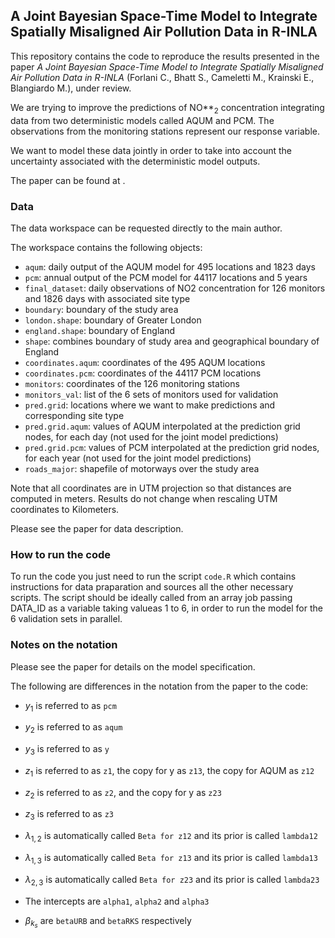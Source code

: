 A Joint Bayesian Space-Time Model to Integrate Spatially Misaligned Air Pollution Data in R-INLA
------------------------------------------------------------------------------------------------

This repository contains the code to reproduce the results presented in
the paper *A Joint Bayesian Space-Time Model to Integrate Spatially
Misaligned Air Pollution Data in R-INLA* (Forlani C., Bhatt S.,
Cameletti M., Krainski E., Blangiardo M.), under review.

We are trying to improve the predictions of NO**<sub>2</sub>
concentration integrating data from two deterministic models called AQUM
and PCM. The observations from the monitoring stations represent our
response variable.

We want to model these data jointly in order to take into account the
uncertainty associated with the deterministic model outputs.

The paper can be found at .

### Data

The data workspace can be requested directly to the main author.

The workspace contains the following objects:

-   `aqum`: daily output of the AQUM model for 495 locations and 1823
    days
-   `pcm`: annual output of the PCM model for 44117 locations and 5
    years
-   `final_dataset`: daily observations of NO2 concentration for 126
    monitors and 1826 days with associated site type
-   `boundary`: boundary of the study area
-   `london.shape`: boundary of Greater London
-   `england.shape`: boundary of England
-   `shape`: combines boundary of study area and geographical boundary
    of England
-   `coordinates.aqum`: coordinates of the 495 AQUM locations
-   `coordinates.pcm`: coordinates of the 44117 PCM locations
-   `monitors`: coordinates of the 126 monitoring stations
-   `monitors_val`: list of the 6 sets of monitors used for validation
-   `pred.grid`: locations where we want to make predictions and
    corresponding site type
-   `pred.grid.aqum`: values of AQUM interpolated at the prediction grid
    nodes, for each day (not used for the joint model predictions)
-   `pred.grid.pcm`: values of PCM interpolated at the prediction grid
    nodes, for each year (not used for the joint model predictions)
-   `roads_major`: shapefile of motorways over the study area

Note that all coordinates are in UTM projection so that distances are
computed in meters. Results do not change when rescaling UTM coordinates
to Kilometers.

Please see the paper for data description.

### How to run the code

To run the code you just need to run the script `code.R` which contains
instructions for data praparation and sources all the other necessary
scripts. The script should be ideally called from an array job passing
DATA\_ID as a variable taking valueas 1 to 6, in order to run the model
for the 6 validation sets in parallel.

<!-- These can also be run manually setting `data_id` (1 to 6) and `formula_id` (1 to 9) once the data are loaded. -->
### Notes on the notation

Please see the paper for details on the model specification.

The following are differences in the notation from the paper to the
code:

-   *y*<sub>1</sub> is referred to as `pcm`

-   *y*<sub>2</sub> is referred to as `aqum`

-   *y*<sub>3</sub> is referred to as `y`

-   *z*<sub>1</sub> is referred to as `z1`, the copy for y as `z13`, the
    copy for AQUM as `z12`

-   *z*<sub>2</sub> is referred to as `z2`, and the copy for y as `z23`

-   *z*<sub>3</sub> is referred to as `z3`

-   *λ*<sub>1, 2</sub> is automatically called `Beta for z12` and its
    prior is called `lambda12`

-   *λ*<sub>1, 3</sub> is automatically called `Beta for z13` and its
    prior is called `lambda13`

-   *λ*<sub>2, 3</sub> is automatically called `Beta for z23` and its
    prior is called `lambda23`

-   The intercepts are `alpha1`, `alpha2` and `alpha3`

-   *β*<sub>*k*<sub>*s*</sub></sub> are `betaURB` and `betaRKS`
    respectively

<!---

# Model specification


### Data 

* PCM covariate ($Y_{1}$): annual ($t_1=5$) NO2 concentration output from deterministic model at $s_1=44117$ grid nodes
* AQUM covariate ($Y_{2}$): daily ($t_2=1826$) NO2 concentration output from deterministic model at $s_2=495$ grid nodes
* Response variable ($Y_{3}$): daily NO2 concentration at $s_3=126$ monitoring stations for $t=1,\dots,t_2$, $t_2=1826$ consecutive days (time series are not all complete)
* Site type covariate: categorical variable associated with the monitoring stations ($k=0$: rural (reference), $k=1$: urban and $k=2$: road-kerb side)

### Assumptions
* AQUM provides spatial and temporal information 
* PCM provides spatial-only information because temporal resolution is very low
* Underlying spatial field ($z_1(s)$) is the same for PCM, AQUM and monitor observations (they all measure NO$_2$ concentration)
* Underlying temporal field ($z_2(t)$) is the same for AQUM and monitor observations (they both measure NO$_2$ concentration)

### Level 1:

Let $y_i(s,t)$ denote the PCM ($i=1$) and AQUM ($i=2$) data and the observed NO$_2$ concentration ($i=3$) at the generic time point $t$ and site $s$, on the logarithmic scale. These are assumed to be normally distributed, with mean $\eta_i(s,t)$ and measurement error variance $\sigma^2_{\epsilon_i}$: 

$y_1(s,t) \sim N(\eta_1(s), \sigma^{2}_{\epsilon_1}) \qquad \text{(PCM)}$

$y_2(s,t) \sim N(\eta_2(t), \sigma^{2}_{\epsilon_2}) \qquad \text{(AQUM)}$

$y_3(s,t) \sim N(\eta_3(s,t), \sigma^{2}_{\epsilon_3}) \qquad \text{(Ground observations)}$

The three corresponding linear predictors are:

$\eta_1(s) = \alpha_1 + z_1(s) \qquad \text{(PCM)}$

$\eta_2(t) = \alpha_2 + z_2(t) \qquad \text{(AQUM)}$

$\eta_3(s,t) = \alpha_1 + \alpha_2 + \alpha_3  + \beta_{k_s} + \lambda_{1,3} z_1(s) + \lambda_{2,3} z_2(t) + z_3(t,k{_s})$

where 

* $\alpha_i$ are the intercepts
* $\lambda_{i,j}$ are optional scaling parameters
* $\beta_{k_s}$ is the fixed effects for the site type as categorical variable ($k=0$: rural (reference), $k=1$: urban and $k=2$: road-kerb side)
* $z_1$ and $z_2$ are the shared random effects
* $z_3(t,k{_s})$ is an interaction term which allows for a different residual temporal trend for each site type

### Level 2

* $\boldsymbol{z}_1 \sim MVN(\textbf{0}, \sigma^2_{z_1}\boldsymbol{\Sigma})$ is the common spatial latent field, with $\boldsymbol{\Sigma}$ being the correlation matrix defined by the Mat\'ern stationary and isotropic covariance function. Note that $\boldsymbol{z}_1$ is then calibrated on the monitor observations through $\lambda_{1,3}$ and $\lambda_{1,3}$. 
* $z_2(t)$ is the $t$-th element of the temporal latent field $\boldsymbol{z_2}$, and is modelled as a random walk: $z_2(t) \sim N(z_2(t-1), \sigma^2_{z_2})$. %This is defined on AQUM and copied in $\boldsymbol{\eta_3}$ with a calibration coefficient.
Similarly to $\boldsymbol{z}_1$, $\boldsymbol{z}_2$ is calibrated on the monitor observations through $\lambda_{2,3}$. 
* $z_3(t,k{_s})$ is the residual temporal trend assumed to be different for each site type (rural, urban, road-kerb side), and modelled as first order autoregressive $z_3(t,k{_s}) \sim N(\rho z_3(t-1,k{_s}), \sigma^2_{z_3})$. In other words, we assume conditionally independent replications of the same latent field for each site type, with shared hyperparameters.



### Level 3

* $log(1/\sigma^2_{z_1}) \sim logGamma(1, 5e-05)$
 
* $log(1/\sigma^2_{z_3}) \sim logGamma(1, 5e-05)$
 
* $P(\sigma_{z_2}>SD(AQUM))=0.01$

* $\rho \sim N(0.3,0.5)$ 
 
* $P(r<r_0)=0.95$, where $r_0 = 1/5$ of the domain size
 
* $P(\sigma_{z_2}>\sigma_0)=0.5$, where $\sigma_0 = 100$.

* $log(1/\sigma^2_{\epsilon_i}) \sim logGamma(1, 5e-05)$, $i=1,2,3$
 
* $\alpha_i, \beta_{k{_s}} \sim N(0,1000)$
 
* $\lambda_{1,3}, \lambda_{2,3} \sim N(1, 0.01)$


-->
